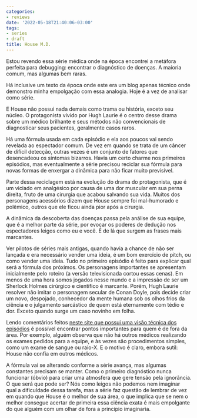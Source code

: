 ```yaml
---
categories:
- reviews
date: '2022-05-18T21:40:06-03:00'
tags:
- series
- draft
title: House M.D.
---
```


Estou revendo essa série médica onde na época encontrei a metáfora perfeita para debugging: encontrar o diagnóstico de doenças. A maioria comum, mas algumas bem raras.

Há inclusive um texto da época onde este era um blog apenas técnico onde demonstro minha empolgação com essa analogia. Hoje é a vez de analisar como série.

E House não possui nada demais como trama ou história, exceto seu núcleo. O protagonista vivido por Hugh Laurie é o centro desse drama sobre um médico brilhante e seus métodos não convencionais de diagnosticar seus pacientes, geralmente casos raros.

Há uma fórmula usada em cada episódio e ela aos poucos vai sendo revelada ao espectador comum. De vez em quando se trata de um câncer de difícil detecção, outras vezes é um conjunto de fatores que desencadeou os sintomas bizarros. Havia um certo charme nos primeiros episódios, mas eventualmente a série precisou reciclar sua fórmula para novas formas de enxergar a dinâmica para não ficar muito previsível.

Parte dessa reciclagem está na evolução do drama do protagonista, que é um viciado em analgésico por causa de uma dor muscular em sua perna direita, fruto de uma cirurgia que acabou salvando sua vida. Muitos dos personagens acessórios dizem que House sempre foi mal-humorado e polêmico, outros que ele ficou ainda pior após a cirurgia.

A dinâmica da descoberta das doenças passa pela análise de sua equipe, que é a melhor parte da série, por evocar os poderes de dedução nos espectadores leigos como eu e você. É de lá que surgem as frases mais marcantes.

Ver pilotos de séries mais antigas, quando havia a chance de não ser lançada e era necessário vender uma ideia, é um bom exercício de pitch, ou como vender uma ideia. Tudo no primeiro episódio é feito para explicar qual será a fórmula dos próximos. Os personagens importantes se apresentam inicialmente pelo roteiro (a versão televisionada cortou essas cenas). Em menos de uma hora somos jogados nesse mundo e a impressão de ser um Sherlock Holmes cirúrgico e científico é marcante. Porém, Hugh Laurie resolver não imitar o personagem secular de Conan Doyle, pois decide criar um novo, despojado, conhecedor da mente humana sob os olhos frios da ciência e o julgamento sarcástico de quem está eternamente com tédio e dor. Exceto quando surge um caso novinho em folha.

Lendo comentários feitos [neste site que possui uma visão técnica dos episódios](https://web.archive.org/web/20150117075644/http://www.politedissent.com/house_pd.html) é possível encontrar pontos importantes para quem é de fora da área. Por exemplo, alguém observa que não há outros médicos realizando os exames pedidos para a equipe, e às vezes são procedimentos simples, como um exame de sangue ou raio-X. E o motivo é claro, embora sutil: House não confia em outros médicos.

A fórmula vai se alterando conforme a série avança, mas algumas constantes precisam se manter. Como o primeiro diagnóstico nunca funcionar (óbvio) para criar uma atmosfera que gere tensão pela ignorância. O que será que pode ser? Nós como leigos não podemos nem imaginar qual a dificuldade dessa tarefa, mas a série faz questão de lembrar de vez em quando que House é o melhor de sua área, o que implica que se nem o melhor consegue acertar de primeira essa ciência exata é mais empolgante do que alguém com um olhar de fora a princípio imaginaria.

